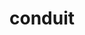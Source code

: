 ---
title: "conduit"
layout: cache
categories: [package, v0.20.0]
meta: {"versions": ["0.8.7"], "compilers": ["gcc@=11.1.0", "gcc@=7.3.1", "gcc@=7.5.0", "oneapi@=2023.0.0"], "oss": ["amzn2", "ubuntu18.04", "ubuntu20.04"], "platforms": ["linux"], "targets": ["aarch64", "neoverse_n1", "ppc64le", "x86_64", "x86_64_v3"], "stacks": ["data-vis-sdk", "e4s", "e4s-oneapi", "e4s-power", "radiuss", "radiuss-aws", "radiuss-aws-aarch64", "root"], "num_specs": 13, "num_specs_by_stack": {"radiuss-aws-aarch64": 2, "root": 13, "radiuss-aws": 1, "data-vis-sdk": 4, "radiuss": 1, "e4s-power": 2, "e4s": 2, "e4s-oneapi": 1}}
spec_details: [{"hash": "fs7rbw2kdt76vugpwqbbeyvl3ti6dwbv", "compiler": "gcc@=7.3.1", "versions": ["0.8.7"], "os": "amzn2", "platform": "linux", "target": "aarch64", "variants": ["~adios", "+blt_find_mpi", "build_system=cmake", "build_type=Release", "~caliper", "~doc", "~doxygen", "+examples", "+fortran", "generator=make", "+hdf5", "+hdf5_compat", "~ipo", "+mpi", "+parmetis", "~python", "+shared", "~silo", "+test", "+utilities", "~zfp"], "stacks": ["radiuss-aws-aarch64", "root"], "size": "-", "tarball": "https://binaries.spack.io/releases/v0.20.0/build_cache/linux-amzn2-aarch64/gcc-7.3.1/conduit-0.8.7/linux-amzn2-aarch64-gcc-7.3.1-conduit-0.8.7-fs7rbw2kdt76vugpwqbbeyvl3ti6dwbv.spack"}, {"hash": "kr36m4xw43cdlarhvi76zj4q76mwx2vn", "compiler": "gcc@=7.3.1", "versions": ["0.8.7"], "os": "amzn2", "platform": "linux", "target": "neoverse_n1", "variants": ["~adios", "+blt_find_mpi", "build_system=cmake", "build_type=Release", "~caliper", "~doc", "~doxygen", "+examples", "+fortran", "generator=make", "+hdf5", "+hdf5_compat", "~ipo", "+mpi", "+parmetis", "~python", "+shared", "~silo", "+test", "+utilities", "~zfp"], "stacks": ["radiuss-aws-aarch64", "root"], "size": "-", "tarball": "https://binaries.spack.io/releases/v0.20.0/build_cache/linux-amzn2-neoverse_n1/gcc-7.3.1/conduit-0.8.7/linux-amzn2-neoverse_n1-gcc-7.3.1-conduit-0.8.7-kr36m4xw43cdlarhvi76zj4q76mwx2vn.spack"}, {"hash": "vq5yi2xs6zuemfip4zk2bvb4erm36zpv", "compiler": "gcc@=7.3.1", "versions": ["0.8.7"], "os": "amzn2", "platform": "linux", "target": "x86_64_v3", "variants": ["~adios", "+blt_find_mpi", "build_system=cmake", "build_type=Release", "~caliper", "~doc", "~doxygen", "+examples", "+fortran", "generator=make", "+hdf5", "+hdf5_compat", "~ipo", "+mpi", "+parmetis", "~python", "+shared", "~silo", "+test", "+utilities", "~zfp"], "stacks": ["root", "radiuss-aws"], "size": "-", "tarball": "https://binaries.spack.io/releases/v0.20.0/build_cache/linux-amzn2-x86_64_v3/gcc-7.3.1/conduit-0.8.7/linux-amzn2-x86_64_v3-gcc-7.3.1-conduit-0.8.7-vq5yi2xs6zuemfip4zk2bvb4erm36zpv.spack"}, {"hash": "eekyggtok2jas2zspzdc3abrst7p4ovx", "compiler": "gcc@=11.1.0", "versions": ["0.8.7"], "os": "ubuntu20.04", "platform": "linux", "target": "x86_64_v3", "variants": ["~adios", "+blt_find_mpi", "build_system=cmake", "build_type=Release", "~caliper", "~doc", "~doxygen", "+examples", "+fortran", "generator=make", "+hdf5", "~hdf5_compat", "~ipo", "+mpi", "+parmetis", "+python", "+shared", "~silo", "+test", "+utilities", "~zfp"], "stacks": ["root", "data-vis-sdk"], "size": "-", "tarball": "https://binaries.spack.io/releases/v0.20.0/build_cache/linux-ubuntu20.04-x86_64_v3/gcc-11.1.0/conduit-0.8.7/linux-ubuntu20.04-x86_64_v3-gcc-11.1.0-conduit-0.8.7-eekyggtok2jas2zspzdc3abrst7p4ovx.spack"}, {"hash": "tshlmcpjfwdt6yzgj5j464w34fivg27a", "compiler": "gcc@=7.5.0", "versions": ["0.8.7"], "os": "ubuntu18.04", "platform": "linux", "target": "x86_64_v3", "variants": ["~adios", "+blt_find_mpi", "build_system=cmake", "build_type=Release", "~caliper", "~doc", "~doxygen", "+examples", "+fortran", "generator=make", "+hdf5", "+hdf5_compat", "~ipo", "+mpi", "+parmetis", "~python", "+shared", "~silo", "+test", "+utilities", "~zfp"], "stacks": ["root", "radiuss"], "size": "-", "tarball": "https://binaries.spack.io/releases/v0.20.0/build_cache/linux-ubuntu18.04-x86_64_v3/gcc-7.5.0/conduit-0.8.7/linux-ubuntu18.04-x86_64_v3-gcc-7.5.0-conduit-0.8.7-tshlmcpjfwdt6yzgj5j464w34fivg27a.spack"}, {"hash": "cnge2jp7hpdpcfcdw2226gpygqkffqmu", "compiler": "gcc@=11.1.0", "versions": ["0.8.7"], "os": "ubuntu20.04", "platform": "linux", "target": "ppc64le", "variants": ["~adios", "+blt_find_mpi", "build_system=cmake", "build_type=Release", "~caliper", "~doc", "~doxygen", "+examples", "+fortran", "generator=make", "+hdf5", "~hdf5_compat", "~ipo", "+mpi", "+parmetis", "+python", "+shared", "~silo", "+test", "+utilities", "~zfp"], "stacks": ["root", "e4s-power"], "size": "-", "tarball": "https://binaries.spack.io/releases/v0.20.0/build_cache/linux-ubuntu20.04-ppc64le/gcc-11.1.0/conduit-0.8.7/linux-ubuntu20.04-ppc64le-gcc-11.1.0-conduit-0.8.7-cnge2jp7hpdpcfcdw2226gpygqkffqmu.spack"}, {"hash": "z3qxks642c6ppwycmocwyd6o5rfk4rl5", "compiler": "gcc@=11.1.0", "versions": ["0.8.7"], "os": "ubuntu20.04", "platform": "linux", "target": "ppc64le", "variants": ["~adios", "+blt_find_mpi", "build_system=cmake", "build_type=Release", "~caliper", "~doc", "~doxygen", "+examples", "+fortran", "generator=make", "+hdf5", "+hdf5_compat", "~ipo", "+mpi", "+parmetis", "~python", "+shared", "~silo", "+test", "+utilities", "~zfp"], "stacks": ["root", "e4s-power"], "size": "-", "tarball": "https://binaries.spack.io/releases/v0.20.0/build_cache/linux-ubuntu20.04-ppc64le/gcc-11.1.0/conduit-0.8.7/linux-ubuntu20.04-ppc64le-gcc-11.1.0-conduit-0.8.7-z3qxks642c6ppwycmocwyd6o5rfk4rl5.spack"}, {"hash": "spcmsrzrw3corlxkgyjxb3ycpsb7hvj6", "compiler": "gcc@=11.1.0", "versions": ["0.8.7"], "os": "ubuntu20.04", "platform": "linux", "target": "x86_64_v3", "variants": ["~adios", "+blt_find_mpi", "build_system=cmake", "build_type=Release", "~caliper", "~doc", "~doxygen", "+examples", "+fortran", "generator=make", "+hdf5", "~hdf5_compat", "~ipo", "+mpi", "+parmetis", "+python", "+shared", "~silo", "+test", "+utilities", "~zfp"], "stacks": ["root", "data-vis-sdk"], "size": "-", "tarball": "https://binaries.spack.io/releases/v0.20.0/build_cache/linux-ubuntu20.04-x86_64_v3/gcc-11.1.0/conduit-0.8.7/linux-ubuntu20.04-x86_64_v3-gcc-11.1.0-conduit-0.8.7-spcmsrzrw3corlxkgyjxb3ycpsb7hvj6.spack"}, {"hash": "bfllwopy3gkoob6eta46hzdbfmorhuwi", "compiler": "gcc@=11.1.0", "versions": ["0.8.7"], "os": "ubuntu20.04", "platform": "linux", "target": "x86_64_v3", "variants": ["~adios", "+blt_find_mpi", "build_system=cmake", "build_type=Release", "~caliper", "~doc", "~doxygen", "+examples", "+fortran", "generator=make", "+hdf5", "~hdf5_compat", "~ipo", "+mpi", "+parmetis", "+python", "+shared", "~silo", "+test", "+utilities", "~zfp"], "stacks": ["e4s", "root"], "size": "-", "tarball": "https://binaries.spack.io/releases/v0.20.0/build_cache/linux-ubuntu20.04-x86_64_v3/gcc-11.1.0/conduit-0.8.7/linux-ubuntu20.04-x86_64_v3-gcc-11.1.0-conduit-0.8.7-bfllwopy3gkoob6eta46hzdbfmorhuwi.spack"}, {"hash": "yev4orckz3rb5mpooqrwioacygzuvl3p", "compiler": "oneapi@=2023.0.0", "versions": ["0.8.7"], "os": "ubuntu20.04", "platform": "linux", "target": "x86_64", "variants": ["~adios", "+blt_find_mpi", "build_system=cmake", "build_type=Release", "~caliper", "~doc", "~doxygen", "+examples", "+fortran", "generator=make", "+hdf5", "+hdf5_compat", "~ipo", "+mpi", "+parmetis", "~python", "+shared", "~silo", "+test", "+utilities", "~zfp"], "stacks": ["e4s-oneapi", "root"], "size": "-", "tarball": "https://binaries.spack.io/releases/v0.20.0/build_cache/linux-ubuntu20.04-x86_64/oneapi-2023.0.0/conduit-0.8.7/linux-ubuntu20.04-x86_64-oneapi-2023.0.0-conduit-0.8.7-yev4orckz3rb5mpooqrwioacygzuvl3p.spack"}, {"hash": "f26cd5nonvffzbhmsreyedmuivrap2yw", "compiler": "gcc@=11.1.0", "versions": ["0.8.7"], "os": "ubuntu20.04", "platform": "linux", "target": "x86_64_v3", "variants": ["~adios", "+blt_find_mpi", "build_system=cmake", "build_type=Release", "~caliper", "~doc", "~doxygen", "+examples", "+fortran", "generator=make", "+hdf5", "~hdf5_compat", "~ipo", "+mpi", "+parmetis", "+python", "+shared", "~silo", "+test", "+utilities", "~zfp"], "stacks": ["root", "data-vis-sdk"], "size": "-", "tarball": "https://binaries.spack.io/releases/v0.20.0/build_cache/linux-ubuntu20.04-x86_64_v3/gcc-11.1.0/conduit-0.8.7/linux-ubuntu20.04-x86_64_v3-gcc-11.1.0-conduit-0.8.7-f26cd5nonvffzbhmsreyedmuivrap2yw.spack"}, {"hash": "tfoq6ou4b7djbxd5ocwcjc6zoro5c5x2", "compiler": "gcc@=11.1.0", "versions": ["0.8.7"], "os": "ubuntu20.04", "platform": "linux", "target": "x86_64_v3", "variants": ["~adios", "+blt_find_mpi", "build_system=cmake", "build_type=Release", "~caliper", "~doc", "~doxygen", "+examples", "+fortran", "generator=make", "+hdf5", "~hdf5_compat", "~ipo", "+mpi", "+parmetis", "+python", "+shared", "~silo", "+test", "+utilities", "~zfp"], "stacks": ["root", "data-vis-sdk"], "size": "-", "tarball": "https://binaries.spack.io/releases/v0.20.0/build_cache/linux-ubuntu20.04-x86_64_v3/gcc-11.1.0/conduit-0.8.7/linux-ubuntu20.04-x86_64_v3-gcc-11.1.0-conduit-0.8.7-tfoq6ou4b7djbxd5ocwcjc6zoro5c5x2.spack"}, {"hash": "dgmndiplb2hxa6pnrc64d3flkgleej2r", "compiler": "gcc@=11.1.0", "versions": ["0.8.7"], "os": "ubuntu20.04", "platform": "linux", "target": "x86_64_v3", "variants": ["~adios", "+blt_find_mpi", "build_system=cmake", "build_type=Release", "~caliper", "~doc", "~doxygen", "+examples", "+fortran", "generator=make", "+hdf5", "+hdf5_compat", "~ipo", "+mpi", "+parmetis", "~python", "+shared", "~silo", "+test", "+utilities", "~zfp"], "stacks": ["e4s", "root"], "size": "-", "tarball": "https://binaries.spack.io/releases/v0.20.0/build_cache/linux-ubuntu20.04-x86_64_v3/gcc-11.1.0/conduit-0.8.7/linux-ubuntu20.04-x86_64_v3-gcc-11.1.0-conduit-0.8.7-dgmndiplb2hxa6pnrc64d3flkgleej2r.spack"}]
---
